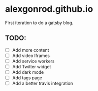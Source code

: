 # alexgonrod.github.io

First iteration to do a gatsby blog.

## TODO:
- [ ] Add more content
- [ ] Add video Iframes
- [ ] Add service workers
- [ ] Add Twitter widget
- [ ] Add dark mode
- [ ] Add tags page
- [ ] Add a better travis integration
